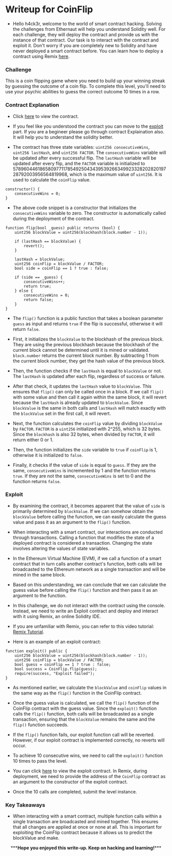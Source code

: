 # Writeup for CoinFlip

- Hello h4ck3r, welcome to the world of smart contract hacking. Solving the challenges from Ethernaut will help you understand Solidity well. For each challenge, they will deploy the contract and provide us with the instance of that contract. Our task is to interact with the contract and exploit it. Don't worry if you are completely new to Solidity and have never deployed a smart contract before. You can learn how to deploy a contract using Remix [here](https://youtu.be/3xNFZI8Ste4?si=i3cWN87OpX85zp6k).

### Challenge

This is a coin flipping game where you need to build up your winning streak by guessing the outcome of a coin flip. To complete this level, you'll need to use your psychic abilities to guess the correct outcome 10 times in a row.

### Contract Explanation

- Click [here](/src/contracts/CoinFlip.sol) to view the contract.

- If you feel like you understood the contract you can move to the [exploit](#exploit) part. If you are a begineer please go through contract Explaination also. It will help you to understand the solidity better.

- The contract has three state variables: `uint256 consecutiveWins`, `uint256 lastHash`, and `uint256 FACTOR`. The `consecutiveWins` variable will be updated after every successful flip. The `lastHash` variable will be updated after every flip, and the `FACTOR` variable is initialized to 57896044618658097711785492504343953926634992332820282019728792003956564819968, which is the maximum value of `uint256`. It is used to calculate the `coinFlip` value.

```solidity
constructor() {
    consecutiveWins = 0;
}
```

- The above code snippet is a constructor that initializes the `consecutiveWins` variable to zero. The constructor is automatically called during the deployment of the contract.

```solidity
function flip(bool _guess) public returns (bool) {
    uint256 blockValue = uint256(blockhash(block.number - 1));

    if (lastHash == blockValue) {
        revert();
    }

    lastHash = blockValue;
    uint256 coinFlip = blockValue / FACTOR;
    bool side = coinFlip == 1 ? true : false;

    if (side == _guess) {
        consecutiveWins++;
        return true;
    } else {
        consecutiveWins = 0;
        return false;
    }
}
```

- The `flip()` function is a public function that takes a boolean parameter `guess` as input and returns `true` if the flip is successful, otherwise it will return `false`.

- First, it initializes the `blockValue` to the blockhash of the previous block. They are using the previous blockhash because the blockhash of the current block cannot be determined until it is mined or validated. `block.number` returns the current block number. By subtracting 1 from the current block number, they get the hash value of the previous block.

- Then, the function checks if the `lastHash` is equal to `blockValue` or not. The `lastHash` is updated after each flip, regardless of success or failure.

- After that check, it updates the `lastHash` value to `blockValue`. This ensures that `flip()` can only be called once in a block. If we call `flip()` with some value and then call it again within the same block, it will revert because the `lastHash` is already updated to `blockValue`. Since `blockValue` is the same in both calls and `lastHash` will match exactly with the `blockValue` set in the first call, it will revert.

- Next, the function calculates the `coinFlip` value by dividing `blockValue` by `FACTOR`. `FACTOR` is a `uint256` initialized with 2^255, which is 32 bytes. Since the `blockhash` is also 32 bytes, when divided by `FACTOR`, it will return either 0 or 1.

- Then, the function initializes the `side` variable to `true` if `coinFlip` is 1, otherwise it is initialized to `false`.

- Finally, it checks if the value of `side` is equal to `guess`. If they are the same, `consecutiveWins` is incremented by 1 and the function returns `true`. If they are not the same, `consecutiveWins` is set to 0 and the function returns `false`.

### Exploit

- By examining the contract, it becomes apparent that the value of `side` is primarily determined by `blockValue`. If we can somehow obtain the `blockValue` before calling the function, we can easily calculate the guess value and pass it as an argument to the `flip()` function.

- When interacting with a smart contract, our interactions are conducted through transactions. Calling a function that modifies the state of a deployed contract is considered a transaction. Changing the state involves altering the values of state variables.

- In the Ethereum Virtual Machine (EVM), if we call a function of a smart contract that in turn calls another contract's function, both calls will be broadcasted to the Ethereum network as a single transaction and will be mined in the same block.

- Based on this understanding, we can conclude that we can calculate the guess value before calling the `flip()` function and then pass it as an argument to the function.

- In this challenge, we do not interact with the contract using the console. Instead, we need to write an Exploit contract and deploy and interact with it using Remix, an online Solidity IDE.

- If you are unfamiliar with Remix, you can refer to this video tutorial: [Remix Tutorial](https://www.youtube.com/watch?v=WmeWbo7wzGI).

- Here is an example of an exploit contract:

```solidity
function exploit() public {
    uint256 blockValue = uint256(blockhash(block.number - 1));
    uint256 coinFlip = blockValue / FACTOR;
    bool guess = coinFlip == 1 ? true : false;
    bool success = CoinFlip.flip(guess);
    require(success, "Exploit failed");
}
```

- As mentioned earlier, we calculate the `blockValue` and `coinFlip` values in the same way as the `flip()` function in the CoinFlip contract.

- Once the guess value is calculated, we call the `flip()` function of the CoinFlip contract with the guess value. Since the `exploit()` function calls the `flip()` function, both calls will be broadcasted as a single transaction, ensuring that the `blockValue` remains the same and the `flip()` function succeeds.

- If the `flip()` function fails, our exploit function call will be reverted. However, if our exploit contract is implemented correctly, no reverts will occur.

- To achieve 10 consecutive wins, we need to call the `exploit()` function 10 times to pass the level.

- You can click [here](/Exploit/ExploitCoinFlip.sol) to view the exploit contract. In Remix, during deployment, we need to provide the address of the `CoinFlip` contract as an argument to the constructor of the exploit contract.

- Once the 10 calls are completed, submit the level instance.

### Key Takeaways

- When interacting with a smart contract, multiple function calls within a single transaction are broadcasted and mined together. This ensures that all changes are applied at once or none at all. This is important for exploiting the CoinFlip contract because it allows us to predict the blockValue and make.

<p style="text-align:center;">***<strong>Hope you enjoyed this write-up. Keep on hacking and learning!</strong>***</p>

